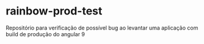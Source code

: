 # rainbow-prod-test
Repositório para verificação de possível bug ao levantar uma aplicação com build de produção do angular 9
